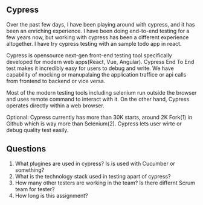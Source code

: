 Cypress
----------
Over the past few days, I have been playing around with cypress, and it has been an enriching experience. I have been doing end-to-end testing for a few years now, but working with cypress has been a different experience altogether. I have try cypress testing with an sample todo app in react.

Cypress is opensource next-gen front-end testing tool specifically developed for modern web apps(React, Vue, Angular). Cypress End To End test makes it incredibly easy for users to debug and write. We have capability of mocking or manupalaing the application traffice or api calls from frontend to backend or vice versa.

Most of the modern testing tools including selenium run outside the browser and uses remote command to interact with it. On the other hand, Cypress operates directly within a web browser. 

Optional: Cypress currently has more than 30K starts, around 2K Fork(1) in Github which is way more than Selenium(2). Cypress lets user wirte or debug quality test easily.



Questions
---------
1. What plugines are used in cypress? Is is used with Cucumber or something?
2. What is the technology stack used in testing apart of cypress?
3. How many other testers are working in the team? Is there differnt Scrum team for tester?
4. How long is this assignment?
